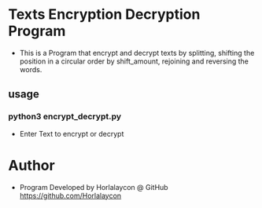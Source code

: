 # Texts Encryption Decryption Program
- This is a Program that encrypt and decrypt texts by splitting, shifting the position in a circular order by shift_amount, rejoining and reversing the words.

## usage
### python3 encrypt_decrypt.py
- Enter Text to encrypt or decrypt

# Author
- Program Developed by Horlalaycon @ GitHub https://github.com/Horlalaycon
